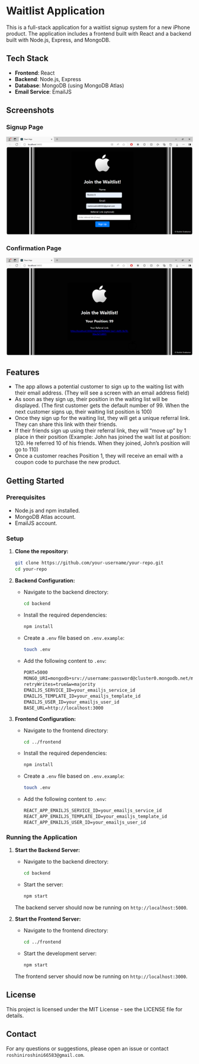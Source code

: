 # Waitlist Application

This is a full-stack application for a waitlist signup system for a new iPhone product. The application includes a frontend built with React and a backend built with Node.js, Express, and MongoDB.



## Tech Stack

- **Frontend**: React
- **Backend**: Node.js, Express
- **Database**: MongoDB (using MongoDB Atlas)
- **Email Service**: EmailJS

## Screenshots

### Signup Page
![Signup Page](./frontend/Screenshot1.png)

### Confirmation Page
![Confirmation Page](./frontend/Screenshot2.png)

## Features

- The app allows a potential customer to sign up to the waiting list with their email address. (They will see a screen with an email address field)
- As soon as they sign up, their position in the waiting list will be displayed. (The first customer gets the default number of 99. When the next customer signs up, their waiting list position is 100)
- Once they sign up for the waiting list, they will get a unique referral link. They can share this link with their friends.
- If their friends sign up using their referral link, they will “move up” by 1 place in their position (Example: John has joined the wait list at position: 120. He referred 10 of his friends. When they joined, John’s position will go to 110)
- Once a customer reaches Position 1, they will receive an email with a coupon code to purchase the new product.

## Getting Started

### Prerequisites

- Node.js and npm installed.
- MongoDB Atlas account.
- EmailJS account.

### Setup

1. **Clone the repository:**

    ```sh
    git clone https://github.com/your-username/your-repo.git
    cd your-repo
    ```

2. **Backend Configuration:**

    - Navigate to the backend directory:

      ```sh
      cd backend
      ```

    - Install the required dependencies:

      ```sh
      npm install
      ```

    - Create a `.env` file based on `.env.example`:

      ```sh
      touch .env
      ```

    - Add the following content to `.env`:

      ```env
      PORT=5000
      MONGO_URI=mongodb+srv://username:password@cluster0.mongodb.net/myDatabase?retryWrites=true&w=majority
      EMAILJS_SERVICE_ID=your_emailjs_service_id
      EMAILJS_TEMPLATE_ID=your_emailjs_template_id
      EMAILJS_USER_ID=your_emailjs_user_id
      BASE_URL=http://localhost:3000
      ```

3. **Frontend Configuration:**

    - Navigate to the frontend directory:

      ```sh
      cd ../frontend
      ```

    - Install the required dependencies:

      ```sh
      npm install
      ```

    - Create a `.env` file based on `.env.example`:

      ```sh
      touch .env
      ```

    - Add the following content to `.env`:

      ```env
      REACT_APP_EMAILJS_SERVICE_ID=your_emailjs_service_id
      REACT_APP_EMAILJS_TEMPLATE_ID=your_emailjs_template_id
      REACT_APP_EMAILJS_USER_ID=your_emailjs_user_id
      ```

### Running the Application

1. **Start the Backend Server:**

    - Navigate to the backend directory:

      ```sh
      cd backend
      ```

    - Start the server:

      ```sh
      npm start
      ```

    The backend server should now be running on `http://localhost:5000`.

2. **Start the Frontend Server:**

    - Navigate to the frontend directory:

      ```sh
      cd ../frontend
      ```

    - Start the development server:

      ```sh
      npm start
      ```

    The frontend server should now be running on `http://localhost:3000`.


## License

This project is licensed under the MIT License - see the LICENSE file for details.

## Contact

For any questions or suggestions, please open an issue or contact `roshiniroshini66583@gmail.com`.





